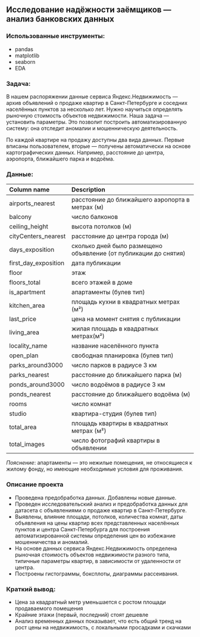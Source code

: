 ## Исследование надёжности заёмщиков — анализ банковских данных

### Использованные инструменты:
* pandas
* matplotlib
* seaborn
* EDA

### Задача:
В нашем распоряжении данные сервиса Яндекс.Недвижимость — архив объявлений о продаже квартир в Санкт-Петербурге и соседних населённых пунктов за несколько лет. Нужно научиться определять рыночную стоимость объектов недвижимости. Наша задача — установить параметры. Это позволит построить автоматизированную систему: она отследит аномалии и мошенническую деятельность. 

По каждой квартире на продажу доступны два вида данных. Первые вписаны пользователем, вторые — получены автоматически на основе картографических данных. Например, расстояние до центра, аэропорта, ближайшего парка и водоёма. 
### Данные:
|Column name|Description|
|:---|:---|
|airports_nearest|расстояние до ближайшего аэропорта в метрах (м)|
|balcony|число балконов|
|ceiling_height|высота потолков (м)|
|cityCenters_nearest|расстояние до центра города (м)|
|days_exposition|сколько дней было размещено объявление (от публикации до снятия)|
|first_day_exposition|дата публикации|
|floor|этаж|
|floors_total|всего этажей в доме|
|is_apartment|апартаменты (булев тип)|
|kitchen_area|площадь кухни в квадратных метрах (м²)|
|last_price|цена на момент снятия с публикации|
|living_area|жилая площадь в квадратных метрах(м²)|
|locality_name|название населённого пункта|
|open_plan|свободная планировка (булев тип)|
|parks_around3000|число парков в радиусе 3 км|
|parks_nearest|расстояние до ближайшего парка (м)|
|ponds_around3000|число водоёмов в радиусе 3 км|
|ponds_nearest|расстояние до ближайшего водоёма (м)|
|rooms|число комнат|
|studio|квартира-студия (булев тип)|
|total_area|площадь квартиры в квадратных метрах (м²)|
|total_images|число фотографий квартиры в объявлении|

*Пояснение*: апартаменты — это нежилые помещения, не относящиеся к жилому фонду, но имеющие необходимые условия для проживания.

### Описание проекта
* Проведена предобработка данных. Добавлены новые данные.
* Проведен исследовательский анализ и предобработка данных для датасета с объявлениями о продаже квартир в Санкт-Петербурге. 
* Выявлены, влияние площади, потолков, количества комнат, даты объявления на цены квартир всех представленных населённых пунктов и центра Санкт-Петербурга для построения автоматизированной системы определения цен во избежание мошенничества и аномалий.
* На основе данных сервиса Яндекс.Недвижимость определена рыночная стоимость объектов недвижимости разного типа, типичные параметры квартир, в зависимости от удаленности от центра. 
* Построены гистограммы, боксплоты, диаграммы рассеивания.
### Краткий вывод:
* Цена за квадратный метр уменьшается с ростом площади продаваемого помещения
* Крайние этажи (первый, последний) стоят дешевле
* Анализ временных данных показывает, что есть общий тренд на рост цены на недвижимость, с локальными просадками и скачками